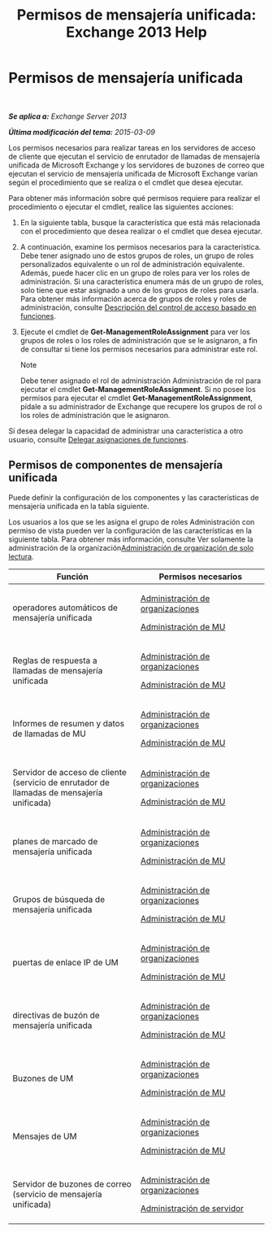 ﻿---
title: 'Permisos de mensajería unificada: Exchange 2013 Help'
TOCTitle: Permisos de mensajería unificada
ms:assetid: d326c3bc-8f33-434a-bf02-a83cc26a5498
ms:mtpsurl: https://technet.microsoft.com/es-es/library/Dd638193(v=EXCHG.150)
ms:contentKeyID: 48268702
ms.date: 04/23/2018
mtps_version: v=EXCHG.150
ms.translationtype: HT
---

# Permisos de mensajería unificada

 

_**Se aplica a:** Exchange Server 2013_

_**Última modificación del tema:** 2015-03-09_

Los permisos necesarios para realizar tareas en los servidores de acceso de cliente que ejecutan el servicio de enrutador de llamadas de mensajería unificada de Microsoft Exchange y los servidores de buzones de correo que ejecutan el servicio de mensajería unificada de Microsoft Exchange varían según el procedimiento que se realiza o el cmdlet que desea ejecutar.

Para obtener más información sobre qué permisos requiere para realizar el procedimiento o ejecutar el cmdlet, realice las siguientes acciones:

1.  En la siguiente tabla, busque la característica que está más relacionada con el procedimiento que desea realizar o el cmdlet que desea ejecutar.

2.  A continuación, examine los permisos necesarios para la característica. Debe tener asignado uno de estos grupos de roles, un grupo de roles personalizados equivalente o un rol de administración equivalente. Además, puede hacer clic en un grupo de roles para ver los roles de administración. Si una característica enumera más de un grupo de roles, solo tiene que estar asignado a uno de los grupos de roles para usarla. Para obtener más información acerca de grupos de roles y roles de administración, consulte [Descripción del control de acceso basado en funciones](understanding-role-based-access-control-exchange-2013-help.md).

3.  Ejecute el cmdlet de **Get-ManagementRoleAssignment** para ver los grupos de roles o los roles de administración que se le asignaron, a fin de consultar si tiene los permisos necesarios para administrar este rol.
    

    > [!NOTE]
    > Debe tener asignado el rol de administración Administración de rol para ejecutar el cmdlet <STRONG>Get-ManagementRoleAssignment</STRONG>. Si no posee los permisos para ejecutar el cmdlet <STRONG>Get-ManagementRoleAssignment</STRONG>, pídale a su administrador de Exchange que recupere los grupos de rol o los roles de administración que le asignaron.



Si desea delegar la capacidad de administrar una característica a otro usuario, consulte [Delegar asignaciones de funciones](delegate-role-assignments-exchange-2013-help.md).

## Permisos de componentes de mensajería unificada

Puede definir la configuración de los componentes y las características de mensajería unificada en la tabla siguiente.

Los usuarios a los que se les asigna el grupo de roles Administración con permiso de vista pueden ver la configuración de las características en la siguiente tabla. Para obtener más información, consulte Ver solamente la administración de la organización[Administración de organización de solo lectura](view-only-organization-management-exchange-2013-help.md).


<table>
<colgroup>
<col style="width: 50%" />
<col style="width: 50%" />
</colgroup>
<thead>
<tr class="header">
<th>Función</th>
<th>Permisos necesarios</th>
</tr>
</thead>
<tbody>
<tr class="odd">
<td><p>operadores automáticos de mensajería unificada</p></td>
<td><p><a href="organization-management-exchange-2013-help.md">Administración de organizaciones</a></p>
<p><a href="um-management-exchange-2013-help.md">Administración de MU</a></p></td>
</tr>
<tr class="even">
<td><p>Reglas de respuesta a llamadas de mensajería unificada</p></td>
<td><p><a href="organization-management-exchange-2013-help.md">Administración de organizaciones</a></p>
<p><a href="um-management-exchange-2013-help.md">Administración de MU</a></p></td>
</tr>
<tr class="odd">
<td><p>Informes de resumen y datos de llamadas de MU</p></td>
<td><p><a href="organization-management-exchange-2013-help.md">Administración de organizaciones</a></p>
<p><a href="um-management-exchange-2013-help.md">Administración de MU</a></p></td>
</tr>
<tr class="even">
<td><p>Servidor de acceso de cliente (servicio de enrutador de llamadas de mensajería unificada)</p></td>
<td><p><a href="organization-management-exchange-2013-help.md">Administración de organizaciones</a></p>
<p><a href="um-management-exchange-2013-help.md">Administración de MU</a></p></td>
</tr>
<tr class="odd">
<td><p>planes de marcado de mensajería unificada</p></td>
<td><p><a href="organization-management-exchange-2013-help.md">Administración de organizaciones</a></p>
<p><a href="um-management-exchange-2013-help.md">Administración de MU</a></p></td>
</tr>
<tr class="even">
<td><p>Grupos de búsqueda de mensajería unificada</p></td>
<td><p><a href="organization-management-exchange-2013-help.md">Administración de organizaciones</a></p>
<p><a href="um-management-exchange-2013-help.md">Administración de MU</a></p></td>
</tr>
<tr class="odd">
<td><p>puertas de enlace IP de UM</p></td>
<td><p><a href="organization-management-exchange-2013-help.md">Administración de organizaciones</a></p>
<p><a href="um-management-exchange-2013-help.md">Administración de MU</a></p></td>
</tr>
<tr class="even">
<td><p>directivas de buzón de mensajería unificada</p></td>
<td><p><a href="organization-management-exchange-2013-help.md">Administración de organizaciones</a></p>
<p><a href="um-management-exchange-2013-help.md">Administración de MU</a></p></td>
</tr>
<tr class="odd">
<td><p>Buzones de UM</p></td>
<td><p><a href="organization-management-exchange-2013-help.md">Administración de organizaciones</a></p>
<p><a href="um-management-exchange-2013-help.md">Administración de MU</a></p></td>
</tr>
<tr class="even">
<td><p>Mensajes de UM</p></td>
<td><p><a href="organization-management-exchange-2013-help.md">Administración de organizaciones</a></p>
<p><a href="um-management-exchange-2013-help.md">Administración de MU</a></p></td>
</tr>
<tr class="odd">
<td><p>Servidor de buzones de correo (servicio de mensajería unificada)</p></td>
<td><p><a href="organization-management-exchange-2013-help.md">Administración de organizaciones</a></p>
<p><a href="server-management-exchange-2013-help.md">Administración de servidor</a></p></td>
</tr>
</tbody>
</table>

